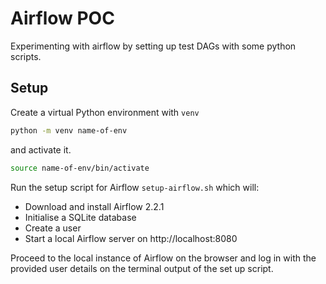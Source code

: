 # Airflow POC

Experimenting with airflow by setting up test DAGs with some python scripts.

## Setup

Create a virtual Python environment with `venv`

```sh
python -m venv name-of-env
```

and activate it.

```sh
source name-of-env/bin/activate
```

Run the setup script for Airflow `setup-airflow.sh` which will:

- Download and install Airflow 2.2.1
- Initialise a SQLite database
- Create a user
- Start a local Airflow server on http://localhost:8080

Proceed to the local instance of Airflow on the browser and log in with the provided user details on the terminal output of the set up script.
